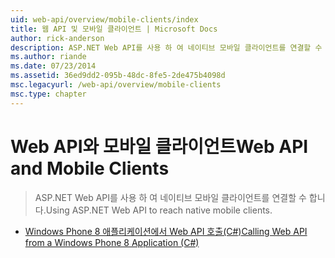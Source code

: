 ```yaml
---
uid: web-api/overview/mobile-clients/index
title: 웹 API 및 모바일 클라이언트 | Microsoft Docs
author: rick-anderson
description: ASP.NET Web API를 사용 하 여 네이티브 모바일 클라이언트를 연결할 수 합니다.
ms.author: riande
ms.date: 07/23/2014
ms.assetid: 36ed9dd2-095b-48dc-8fe5-2de475b4098d
msc.legacyurl: /web-api/overview/mobile-clients
msc.type: chapter
---
```

<a name="web-api-and-mobile-clients"></a><span data-ttu-id="0c26c-103">Web API와 모바일 클라이언트</span><span class="sxs-lookup"><span data-stu-id="0c26c-103">Web API and Mobile Clients</span></span>
====================
> <span data-ttu-id="0c26c-104">ASP.NET Web API를 사용 하 여 네이티브 모바일 클라이언트를 연결할 수 합니다.</span><span class="sxs-lookup"><span data-stu-id="0c26c-104">Using ASP.NET Web API to reach native mobile clients.</span></span>


- [<span data-ttu-id="0c26c-105">Windows Phone 8 애플리케이션에서 Web API 호출(C#)</span><span class="sxs-lookup"><span data-stu-id="0c26c-105">Calling Web API from a Windows Phone 8 Application (C#)</span></span>](calling-web-api-from-a-windows-phone-8-application.md)
